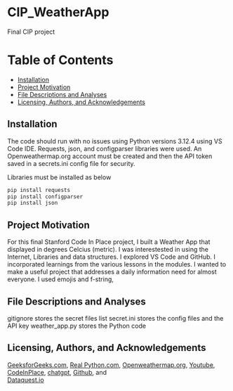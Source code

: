# CIP_WeatherApp
Final CIP project

# Table of Contents

* [Installation](#Installation)
* [Project Motivation](#Project-Motivation)
* [File Descriptions and Analyses](#File-Descriptions-and-Analyses)
* [Licensing, Authors, and Acknowledgements](#Licensing,-Authors,-and-Acknowledgements)


## Installation <a name="Installation"></a>
The code should run with no issues using Python versions 3.12.4 using VS Code IDE.  Requests, json, and configparser libraries were used.  An Openweathermap.org account must be created and then the API token saved in a secrets.ini config file for security.

Libraries  must be installed as below

```python
pip install requests
pip install configparser
pip install json
```

## Project Motivation <a name="Project-Motivation"></a>
For this final Stanford Code In Place project, I built a Weather App that displayed in degrees Celcius (metric).  I was interestested in using the Internet, Libraries and data structures.  I explored VS Code and GitHub.  I incorporated learnings from the various lessons in the modules.  I wanted to make a useful project that addresses a daily information need for almost everyone. I used emojis and f-string, 

## File Descriptions and Analyses <a name="File-Descriptions-and-Analyses"></a>
gitignore stores the secret files list
secret.ini stores the config files and the API key
weather_app.py stores the Python code 

## Licensing, Authors, and Acknowledgements<a name="Licensing,-Authors,-and-Acknowledgements"></a>


[GeeksforGeeks.com](https://www.geeksforgeeks.org/building-a-weather-cli-using-python/), 
[Real Python.com](https://realpython.com/build-a-python-weather-app-cli/), 
[Openweathermap.org](https://home.openweathermap.org/), 
[Youtube](https://www.youtube.com/watch?v=Y84MGU_ZL18), 
[CodeInPlace](https://codeinplace.stanford.edu/cip4/studenthome), 
[chatgpt](https://chatgpt.com/c/ea4202f0-4591-4225-bd26-2decc41c70c9), 
[Github](https://github.com/), and  
[Dataquest.io](https://www.dataquest.io/blog/python-projects-for-beginners/)



